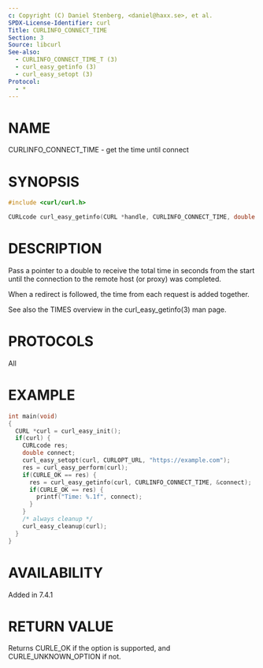 ```yaml
---
c: Copyright (C) Daniel Stenberg, <daniel@haxx.se>, et al.
SPDX-License-Identifier: curl
Title: CURLINFO_CONNECT_TIME
Section: 3
Source: libcurl
See-also:
  - CURLINFO_CONNECT_TIME_T (3)
  - curl_easy_getinfo (3)
  - curl_easy_setopt (3)
Protocol:
  - *
---
```


# NAME

CURLINFO_CONNECT_TIME - get the time until connect

# SYNOPSIS

~~~c
#include <curl/curl.h>

CURLcode curl_easy_getinfo(CURL *handle, CURLINFO_CONNECT_TIME, double *timep);
~~~

# DESCRIPTION

Pass a pointer to a double to receive the total time in seconds from the start
until the connection to the remote host (or proxy) was completed.

When a redirect is followed, the time from each request is added together.

See also the TIMES overview in the curl_easy_getinfo(3) man page.

# PROTOCOLS

All

# EXAMPLE

~~~c
int main(void)
{
  CURL *curl = curl_easy_init();
  if(curl) {
    CURLcode res;
    double connect;
    curl_easy_setopt(curl, CURLOPT_URL, "https://example.com");
    res = curl_easy_perform(curl);
    if(CURLE_OK == res) {
      res = curl_easy_getinfo(curl, CURLINFO_CONNECT_TIME, &connect);
      if(CURLE_OK == res) {
        printf("Time: %.1f", connect);
      }
    }
    /* always cleanup */
    curl_easy_cleanup(curl);
  }
}
~~~

# AVAILABILITY

Added in 7.4.1

# RETURN VALUE

Returns CURLE_OK if the option is supported, and CURLE_UNKNOWN_OPTION if not.

